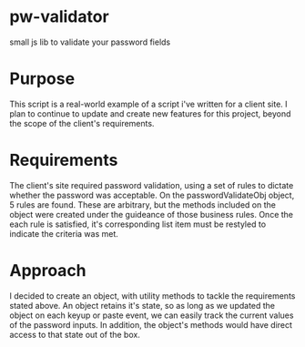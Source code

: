 # pw-validator
small js lib to validate your password fields

# Purpose
This script is a real-world example of a script i've written for a client site. I plan to continue to update and create new features for this project, beyond the scope of the client's requirements.

# Requirements
The client's site required password validation, using a set of rules to dictate whether the password was acceptable.
On the passwordValidateObj object, 5 rules are found. These are arbitrary, but the methods included on the object were created under the guideance of those business rules.
Once the each rule is satisfied, it's corresponding list item must be restyled to indicate the criteria was met.

# Approach
I decided to create an object, with utility methods to tackle the requirements stated above. An object retains it's state, so as long as we updated the object on each keyup or paste event, we can easily track the current values of the password inputs.
In addition, the object's methods would have direct access to that state out of the box.
